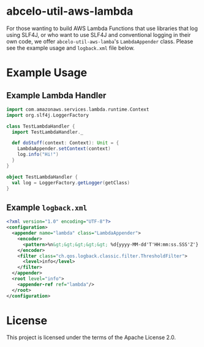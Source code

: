 # abcelo-util-aws-lambda

For those wanting to build AWS Lambda Functions that use libraries that log
using SLF4J, or who want to use SLF4J and conventional logging in their own
code, we offer `abcelo-util-aws-lamba`'s `LambdaAppender` class. Please see
the example usage and `logback.xml` file below.


# Example Usage


## Example Lambda Handler

```scala
import com.amazonaws.services.lambda.runtime.Context
import org.slf4j.LoggerFactory

class TestLambdaHandler {
  import TestLambdaHandler._

  def doStuff(context: Context): Unit = {
    LambdaAppender.setContext(context)
    log.info("Hi!")
  }
}

object TestLambdaHandler {
  val log = LoggerFactory.getLogger(getClass)
}
```


## Example `logback.xml`

```xml
<?xml version="1.0" encoding="UTF-8"?>
<configuration>
  <appender name="lambda" class="LambdaAppender">
    <encoder>
      <pattern>%n&gt;&gt;&gt;&gt;&gt; %d{yyyy-MM-dd'T'HH:mm:ss.SSS'Z'}: %-5p [%t] %C.%M [%F:%L]%n%m%n</pattern>
    </encoder>
    <filter class="ch.qos.logback.classic.filter.ThresholdFilter">
      <level>info</level>
    </filter>
  </appender>
  <root level="info">
    <appender-ref ref="lambda"/>
  </root>
</configuration>
```


# License

This project is licensed under the terms of the Apache License 2.0.

